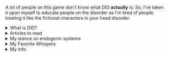 A *lot* of people on this game don't know what DID **actually** is. So, I've taken it upon myself to educate people on the disorder as I'm tired of people treating it like the fictional characters in your head disorder.

<details>
<summary>What is DID?</summary>
  
> DID is a complex dissociative disorder that is characterized by the presence of two or more distinct identity states. It develops as the result of trauma occurring during a person's childhood **specifically** before the ages of 5-10. The role the trauma has in the development of DID is that it stunts the development of a central integrated consciousness. This, alongside disorganized attachment from caregivers and their denial of the traumas happening to the child causes the child to develop DID as a coping mechanism for their current situation.

<h2>DID vs OSDD</h2>

> OSDD-1, or other specified dissociative disorder subtype 1, is a dissociative disorder that develops like DID but is missing one of the main diagnostic features of DID. For example, OSDD-1a has parts or alters that are less distinct from each other, while OSDD-1b lacks significant amnesia. This, however, does not mean they don't experience amnesia. Someone with OSDD-1b could experience emotional amnesia, but not blackout amnesia.

> When comparing DID to OSDD-1, it's important to look at the theory of structural dissociation. Unlike DID, OSDD deals with secondary structural dissociation while DID deals with teritiary structural dissociation. The difference between secondary and teritiary structural dissociation is that secondary structural dissociation only has one ANP (apparently normal parts) and multiple EPs (emotional parts) while teritiary structural dissociation has multiple ANPs and EPs.

<img width="436" height="398" alt="image" src="https://github.com/user-attachments/assets/15e69b71-35d1-41ef-8806-8ab9f7a89aeb" /><img width="436" height="398" alt="image" src="https://github.com/user-attachments/assets/0d05a2f3-c5f3-4f0e-94ce-009389d728b6" />

<h2>"I'm not reading allat / Can you explain it in simpler terms?"</h2>

<img width="1387" height="810" alt="image" src="https://github.com/user-attachments/assets/71414854-f3d6-4853-bb5b-2da03b2923b5" />

<h2>My sources</h2>

[DSM-5](https://web.archive.org/web/20250418124140/https://repository.poltekkes-kaltim.ac.id/657/1/Diagnostic%20and%20statistical%20manual%20of%20mental%20disorders%20_%20DSM-5%20(%20PDFDrive.com%20).pdf)

[DSM-5-TR](https://web.archive.org/web/20250429141442/https://www.mredscircleoftrust.com/storage/app/media/DSM%205%20TR.pdf)

[Theory of Structural Dissociation / The Haunted Self](https://www.docdroid.net/arPAtHT/van-der-hart-2006-the-haunted-self-pdf) || [Simplified version](https://did-research.org/origin/structural_dissociation/)

https://traumadissociation.com/dissociativeidentitydisorder.html

<h2>Other Things to note</h2>

> There are other subtypes of OSDD than just OSDD-1. OSDD-2,3,4,5,etc. are dissociative disorders with specific symptoms. These symptoms can be identity alterations due to brainwashing, acute dissociative reaction, dissociative trance, and Gasner's syndrome.

<h3>Other Sources</h3>

https://traumadissociation.com/osdd.html
</details>

<details>
<summary>Articles to read</summary>
  
[did master list](https://rentry.co/DID-Research#did-and-osdd) <- All compiled by me and has a list of information

[the haunted self](https://www.docdroid.net/arPAtHT/van-der-hart-2006-the-haunted-self-pdf) - theory of structural dissociation
> simplified: https://did-research.org/origin/structural_dissociation/

[dissociative identity disorder - a controversial diagnosis](https://pmc.ncbi.nlm.nih.gov/articles/PMC2719457/)

[dissociative identity disorder](https://www.ncbi.nlm.nih.gov/books/NBK568768/)

[The Role of Social Media in the Presentation of Dissociative Symptoms in Adolescents](https://www.jaacap.org/article/S0890-8567(23)00302-7/abstract)

[Dissociation debates: everything you know is wrong](https://pmc.ncbi.nlm.nih.gov/articles/PMC6296396/)

[YouTube and TikTok as a source of medical information on dissociative identity disorder](https://doaj.org/article/4361048349624dfc959bcc8f3ca0604f)

[Attachment, Trauma and Multiplicity : Working with Dissociative Identity Disorder](https://www.taylorfrancis.com/books/edit/10.4324/9780203831144/attachment-trauma-multiplicity-valerie-sinason)

[dissociative identity disorder](https://www.ncbi.nlm.nih.gov/books/NBK568768/)

[Dissociative Identity Disorder (formerly Multiple Personality Disorder)](https://traumadissociation.com/dissociativeidentitydisorder.html)
</details>

<details>
<summary>My stance on endogenic systems</summary>
  
I am very firmly anti-endo, and I wear the "sysmed" label with pride. The only way you can be multiple is if you have trauma and experience either secondary structural dissociation with more developed EPs or teritiary structural dissociation. Basically, you can only be multiple if you have OSDD-1 or DID. People with C-PTSD are not multiple and people with BPD are not multiple. Their EPs are not as developed as someone with OSDD-1. People with DP/DR and PTSD are not multiple as they only have 1 ANP and 1 EP.

**DID is not a social construct.** It is a disorder; a disability. Likening it to being trans is very offensive to people with DID (such as myself) and trans individuals. Stop spreading this misinformation as you're only going to make medical professionals not believe *actual* systems more than they already don't. 

</details>

<details>
<summary> My Favorite Whispers </summary>
  
This is all very positive and I'm glad that my resources and information has been of use to people 🤍 I just like showcasing the way I've impacted people since it makes me happy :3 

<img width="457" height="224" alt="image" src="https://github.com/user-attachments/assets/8ff5519d-4033-4768-8968-2380569daf4e"/>

</details>

<details>
<summary> My Info </summary>
  
Calvin / Kahle 　┈─ 　he / it　
⁽⁽　17 , selective friend & int.
**not looking for friends right now, sorry.**

</details>
